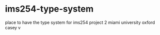 # ims254-type-system
place to have the type system for ims254 project 2
miami university oxford
casey v
